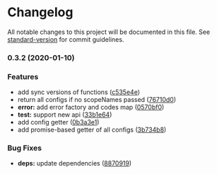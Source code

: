 # Changelog

All notable changes to this project will be documented in this file. See [standard-version](https://github.com/conventional-changelog/standard-version) for commit guidelines.

### 0.3.2 (2020-01-10)


### Features

* add sync versions of functions ([c535e4e](https://github.com/unmyke/get-json-config/commit/c535e4ea4913eedfbb6ea6baec820d3de718e7af))
* return all configs if no scopeNames passed ([76710d0](https://github.com/unmyke/get-json-config/commit/76710d021ec62953cdf8382f88ba8434d965796f))
* **error:** add error factory and codes map ([0570bf0](https://github.com/unmyke/get-json-config/commit/0570bf0604a18c0522e804aa6bcdd2fa9a115877))
* **test:** support new api ([33b1e64](https://github.com/unmyke/get-json-config/commit/33b1e64f6cb8f2fd179143edd65a3a5e267fda08))
* add config getter ([0b3a3e1](https://github.com/unmyke/get-json-config/commit/0b3a3e1e2ac925805153398d931e0c554315127e))
* add promise-based getter of all configs ([3b734b8](https://github.com/unmyke/get-json-config/commit/3b734b8c954b3bd4b271460b5efb3cad6bcaee0a))


### Bug Fixes

* **deps:** update dependencies ([8870919](https://github.com/unmyke/get-json-config/commit/88709190d207f3a174f5bb00f1184e3170e935ee))
